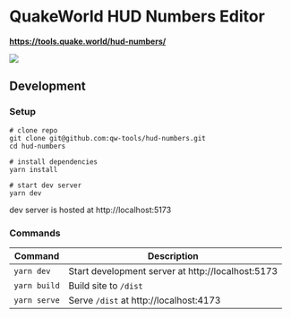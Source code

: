 # QuakeWorld HUD Numbers Editor

**https://tools.quake.world/hud-numbers/**

<a href="https://tools.quake.world/hud-numbers/"><img src="https://user-images.githubusercontent.com/1616817/203157308-ef9f9031-ec90-454b-a904-be9acbc92202.png" /></a>

## Development

### Setup

```shell
# clone repo
git clone git@github.com:qw-tools/hud-numbers.git
cd hud-numbers

# install dependencies
yarn install

# start dev server
yarn dev
```

dev server is hosted at http://localhost:5173

### Commands

| Command      | Description                                       |
|--------------|---------------------------------------------------|
| `yarn dev`   | Start development server at http://localhost:5173 |
| `yarn build` | Build site to `/dist`                             |
| `yarn serve` | Serve `/dist` at http://localhost:4173            |
